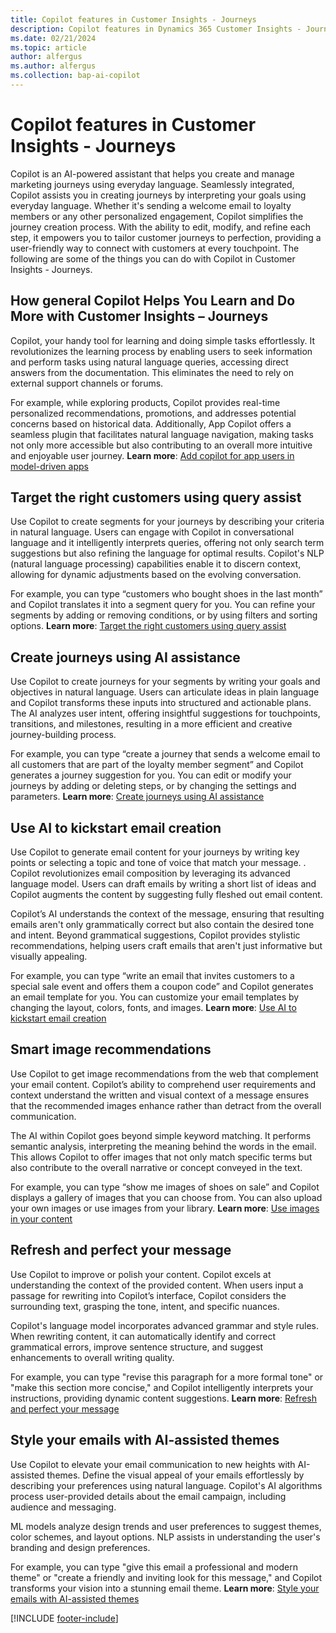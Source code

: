 ```yaml
---
title: Copilot features in Customer Insights - Journeys
description: Copilot features in Dynamics 365 Customer Insights - Journeys.
ms.date: 02/21/2024
ms.topic: article
author: alfergus
ms.author: alfergus
ms.collection: bap-ai-copilot
---
```


# Copilot features in Customer Insights - Journeys

Copilot is an AI-powered assistant that helps you create and manage marketing journeys using everyday language. Seamlessly integrated, Copilot assists you in creating journeys by interpreting your goals using everyday language. Whether it's sending a welcome email to loyalty members or any other personalized engagement, Copilot simplifies the journey creation process. With the ability to edit, modify, and refine each step, it empowers you to tailor customer journeys to perfection, providing a user-friendly way to connect with customers at every touchpoint. The following are some of the things you can do with Copilot in Customer Insights - Journeys.

## How general Copilot Helps You Learn and Do More with Customer Insights – Journeys

Copilot, your handy tool for learning and doing simple tasks effortlessly. It revolutionizes the learning process by enabling users to seek information and perform tasks using natural language queries, accessing direct answers from the documentation. This eliminates the need to rely on external support channels or forums. 

For example, while exploring products, Copilot provides real-time personalized recommendations, promotions, and addresses potential concerns based on historical data. Additionally, App Copilot offers a seamless plugin that facilitates natural language navigation, making tasks not only more accessible but also contributing to an overall more intuitive and enjoyable user journey. **Learn more**: [Add copilot for app users in model-driven apps](add-ai-copilot.md)

## Target the right customers using query assist

Use Copilot to create segments for your journeys by describing your criteria in natural language. Users can engage with Copilot in conversational language and it intelligently interprets queries, offering not only search term suggestions but also refining the language for optimal results. Copilot's NLP (natural language processing) capabilities enable it to discern context, allowing for dynamic adjustments based on the evolving conversation.

For example, you can type “customers who bought shoes in the last month” and Copilot translates it into a segment query for you. You can refine your segments by adding or removing conditions, or by using filters and sorting options. **Learn more**: [Target the right customers using query assist](real-time-marketing-natural-language-segments.md)

## Create journeys using AI assistance

Use Copilot to create journeys for your segments by writing your goals and objectives in natural language. Users can articulate ideas in plain language and Copilot transforms these inputs into structured and actionable plans. The AI analyzes user intent, offering insightful suggestions for touchpoints, transitions, and milestones, resulting in a more efficient and creative journey-building process.

For example, you can type “create a journey that sends a welcome email to all customers that are part of the loyalty member segment” and Copilot generates a journey suggestion for you. You can edit or modify your journeys by adding or deleting steps, or by changing the settings and parameters. **Learn more**: [Create journeys using AI assistance](real-time-marketing-use-copilot-create-journey.md)

## Use AI to kickstart email creation

Use Copilot to generate email content for your journeys by writing key points or selecting a topic and tone of voice that match your message. . Copilot revolutionizes email composition by leveraging its advanced language model. Users can draft emails by writing a short list of ideas and Copilot augments the content by suggesting fully fleshed out email content.

Copilot’s AI understands the context of the message, ensuring that resulting emails aren't only grammatically correct but also contain the desired tone and intent. Beyond grammatical suggestions, Copilot provides stylistic recommendations, helping users craft emails that aren't just informative but visually appealing.

For example, you can type “write an email that invites customers to a special sale event and offers them a coupon code” and Copilot generates an email template for you. You can customize your email templates by changing the layout, colors, fonts, and images. **Learn more**: [Use AI to kickstart email creation](content-ideas.md)

## Smart image recommendations

Use Copilot to get image recommendations from the web that complement your email content. Copilot’s ability to comprehend user requirements and context understand the written and visual context of a message ensures that the recommended images enhance rather than detract from the overall communication.

The AI within Copilot goes beyond simple keyword matching. It performs semantic analysis, interpreting the meaning behind the words in the email. This allows Copilot to offer images that not only match specific terms but also contribute to the overall narrative or concept conveyed in the text. 

For example, you can type “show me images of shoes on sale” and Copilot displays a gallery of images that you can choose from. You can also upload your own images or use images from your library. **Learn more**: [Use images in your content](upload-images-files.md#use-images-in-your-content)

## Refresh and perfect your message

Use Copilot to improve or polish your content. Copilot excels at understanding the context of the provided content. When users input a passage for rewriting into Copilot’s interface, Copilot considers the surrounding text, grasping the tone, intent, and specific nuances.

Copilot's language model incorporates advanced grammar and style rules. When rewriting content, it can automatically identify and correct grammatical errors, improve sentence structure, and suggest enhancements to overall writing quality.

For example, you can type "revise this paragraph for a more formal tone" or "make this section more concise," and Copilot intelligently interprets your instructions, providing dynamic content suggestions. **Learn more**: [Refresh and perfect your message](content-rewrite.md)

## Style your emails with AI-assisted themes

Use Copilot to elevate your email communication to new heights with AI-assisted themes. Define the visual appeal of your emails effortlessly by describing your preferences using natural language. Copilot's AI algorithms process user-provided details about the email campaign, including audience and messaging.

ML models analyze design trends and user preferences to suggest themes, color schemes, and layout options. NLP assists in understanding the user's branding and design preferences.

For example, you can type "give this email a professional and modern theme" or "create a friendly and inviting look for this message," and Copilot transforms your vision into a stunning email theme. **Learn more**: [Style your emails with AI-assisted themes](email-theme.md)

[!INCLUDE [footer-include](./includes/footer-banner.md)]